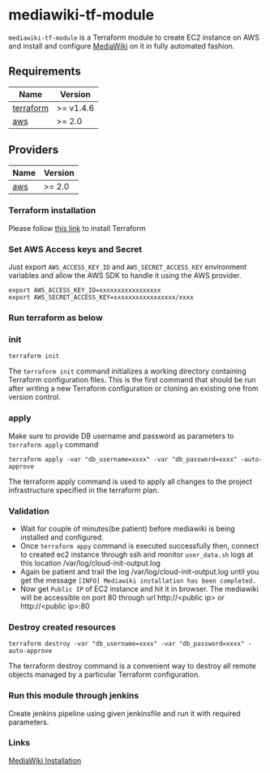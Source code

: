 # mediawiki-tf-module

`mediawiki-tf-module` is a Terraform module to create EC2 instance on AWS and install and configure [MediaWiki](https://www.mediawiki.org/wiki/Manual:Running_MediaWiki_on_Red_Hat_Linux) on it in fully automated fashion.

## Requirements

| Name | Version |
|------|---------|
| <a name="requirement_terraform"></a> [terraform](#requirement\_terraform) | >= v1.4.6 |
| <a name="requirement_aws"></a> [aws](#requirement\_aws) | >= 2.0 |

## Providers

| Name | Version |
|------|---------|
| <a name="provider_aws"></a> [aws](#provider\_aws) | >= 2.0 |

### Terraform installation 

Please follow [this link](https://developer.hashicorp.com/terraform/tutorials/aws-get-started/install-cli) to install Terraform 

### Set AWS Access keys and Secret

Just export `AWS_ACCESS_KEY_ID` and `AWS_SECRET_ACCESS_KEY` environment variables and allow the AWS SDK to handle it using the AWS provider.

```
export AWS_ACCESS_KEY_ID=xxxxxxxxxxxxxxxxx
export AWS_SECRET_ACCESS_KEY=xxxxxxxxxxxxxxxxx/xxxx
```

### Run terraform as below

### init

```
terraform init
```

The `terraform init` command initializes a working directory containing Terraform configuration files. This is the first command that should be run after writing a new Terraform configuration or cloning an existing one from version control.


### apply

Make sure to provide DB username and password as parameters to `terraform apply` command
```
terraform apply -var "db_username=xxxx" -var "db_password=xxxx" -auto-approve
```

The terraform apply command is used to apply all changes to the project infrastructure specified in the terraform plan.

### Validation 

* Wait for couple of minutes(be patient) before mediawiki is being installed and configured. 
* Once `terraform appy` command is executed successfully then, connect to created ec2 instance through ssh and monitor `user_data.sh` logs at this location /var/log/cloud-init-output.log
* Again be patient and trail the log /var/log/cloud-init-output.log until you get the message `[INFO] Mediawiki installation has been completed.`
* Now get `Public IP` of EC2 instance and hit it in browser. The mediawiki will be accessible on port 80 through url http://\<public ip\> or http://\<public ip\>:80
  

### Destroy created resources

```
terraform destroy -var "db_username=xxxx" -var "db_password=xxxx" -auto-approve
```

The terraform destroy command is a convenient way to destroy all remote objects managed by a particular Terraform configuration.

### Run this module through jenkins
Create jenkins pipeline using given jenkinsfile and run it with required parameters.

### Links

[MediaWiki Installation](https://www.mediawiki.org/wiki/Manual:Running_MediaWiki_on_Red_Hat_Linux)
